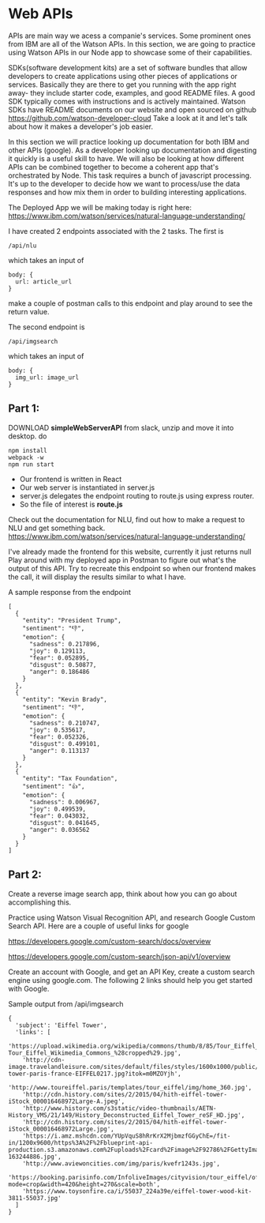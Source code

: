 # Web APIs

APIs are main way we acess a companie's services. Some prominent ones from IBM are all of the Watson APIs. In this section, we are going to practice using Watson APIs in our Node app to showcase some of their capabilities. 

SDKs(software development kits) are a set of software bundles that allow developers to create applications using other pieces of applications or services. Basically they are there to get you running with the app right away- they include starter code, examples, and good README files. A good SDK typically comes with instructions and is actively maintained. Watson SDKs have README documents on our website and open sourced on github
https://github.com/watson-developer-cloud
Take a look at it and let's talk about how it makes a developer's job easier.


In this section we will practice looking up documentation for both IBM and other APIs (google). As a developer looking up documentation and digesting it quickly is a useful skill to have. We will also be looking at how different APIs can be combined together to become a coherent app that's orchestrated by Node. This task requires a bunch of javascript processing. It's up to the developer to decide how we want to process/use the data responses and how mix them in order to building interesting applications. 



The Deployed App we will be making today is right here: 
https://www.ibm.com/watson/services/natural-language-understanding/

I have created 2 endpoints associated with the 2 tasks. The first is 

```
/api/nlu 
```
which takes an input of 
```
body: {
  url: article_url
}
```
make a couple of postman calls to this endpoint and play around to see the return value. 


The second endpoint is 

```
/api/imgsearch 
```
which takes an input of 
```
body: {
  img_url: image_url
}
```

## Part 1: 
DOWNLOAD **simpleWebServerAPI** from slack, unzip and move it into desktop. 
do 
```
npm install
webpack -w
npm run start
```
- Our frontend is written in React
- Our web server is instantiated in server.js
- server.js delegates the endpoint routing to route.js using express router. 
- So the file of interest is **route.js**


Check out the documentation for NLU, find out how to make a request to NLU and get something back. 
https://www.ibm.com/watson/services/natural-language-understanding/

I've already made the frontend for this website, currently it just returns null
Play around with my deployed app in Postman to figure out what's the output of this API. Try to recreate this endpoint so when our frontend makes the call, it will display the results similar to what I have. 

A sample response from the endpoint 
```
[
  {
    "entity": "President Trump",
    "sentiment": "👎",
    "emotion": {
      "sadness": 0.217896,
      "joy": 0.129113,
      "fear": 0.052895,
      "disgust": 0.50877,
      "anger": 0.186486
    }
  },
  {
    "entity": "Kevin Brady",
    "sentiment": "👎",
    "emotion": {
      "sadness": 0.210747,
      "joy": 0.535617,
      "fear": 0.052326,
      "disgust": 0.499101,
      "anger": 0.113137
    }
  },
  {
    "entity": "Tax Foundation",
    "sentiment": "👍",
    "emotion": {
      "sadness": 0.006967,
      "joy": 0.499539,
      "fear": 0.043032,
      "disgust": 0.041645,
      "anger": 0.036562
    }
  }
]
```


## Part 2: 
Create a reverse image search app, think about how you can go about accomplishing this. 

Practice using Watson Visual Recognition API, and research Google Custom Search API. Here are a couple of useful links for google

https://developers.google.com/custom-search/docs/overview

https://developers.google.com/custom-search/json-api/v1/overview

Create an account with Google, and get an API Key, create a custom search engine using google.com. The following 2 links should help you get started with Google. 


Sample output from /api/imgsearch
```
{
  'subject': 'Eiffel Tower',
  'links': [
    'https://upload.wikimedia.org/wikipedia/commons/thumb/8/85/Tour_Eiffel_Wikimedia_Commons_%28cropped%29.jpg/1200px-Tour_Eiffel_Wikimedia_Commons_%28cropped%29.jpg',
    'http://cdn-image.travelandleisure.com/sites/default/files/styles/1600x1000/public/1487701021/eiffel-tower-paris-france-EIFFEL0217.jpg?itok=m0MZOYjh',
    'http://www.toureiffel.paris/templates/tour_eiffel/img/home_360.jpg',
    'http://cdn.history.com/sites/2/2015/04/hith-eiffel-tower-iStock_000016468972Large-A.jpeg',
    'http://www.history.com/s3static/video-thumbnails/AETN-History_VMS/21/149/History_Deconstructed_Eiffel_Tower_reSF_HD.jpg',
    'http://cdn.history.com/sites/2/2015/04/hith-eiffel-tower-iStock_000016468972Large.jpg',
    'https://i.amz.mshcdn.com/YUpVquS8hRrKrX2MjbmzfGGyChE=/fit-in/1200x9600/https%3A%2F%2Fblueprint-api-production.s3.amazonaws.com%2Fuploads%2Fcard%2Fimage%2F92786%2FGettyImages-163244886.jpg',
    'http://www.aviewoncities.com/img/paris/kvefr1243s.jpg',
    'https://booking.parisinfo.com/InfoliveImages/cityvision/tour_eiffel/office_du_tourisme_de_paris_tour_eiffel_2.jpg?mode=crop&width=420&height=270&scale=both',
    'https://www.toysonfire.ca/i/55037_224a39e/eiffel-tower-wood-kit-3811-55037.jpg'
  ]
}
```


